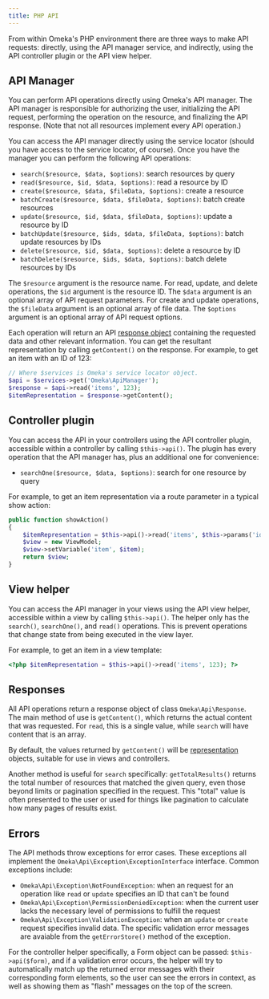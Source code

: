 ```yaml
---
title: PHP API
---
```


From within Omeka's PHP environment there are three ways to make API requests: directly,
using the API manager service, and indirectly, using the API controller plugin or
the API view helper.

## API Manager

You can perform API operations directly using Omeka's API manager. The API manager
is responsible for authorizing the user, initializing the API request, performing
the operation on the resource, and finalizing the API response. (Note that not all
resources implement every API operation.)

You can access the API manager directly using the service locator (should you have
access to the service locator, of course). Once you have the manager you can perform
the following API operations:

- `search($resource, $data, $options)`: search resources by query
- `read($resource, $id, $data, $options)`: read a resource by ID
- `create($resource, $data, $fileData, $options)`: create a resource
- `batchCreate($resource, $data, $fileData, $options)`: batch create resources
- `update($resource, $id, $data, $fileData, $options)`: update a resource by ID
- `batchUpdate($resource, $ids, $data, $fileData, $options)`: batch update resources by IDs
- `delete($resource, $id, $data, $options)`: delete a resource by ID
- `batchDelete($resource, $ids, $data, $options)`: batch delete resources by IDs

The `$resource` argument is the resource name. For read, update, and delete operations,
the `$id` argument is the resource ID. The `$data` argument is an optional array
of API request parameters. For create and update operations, the `$fileData` argument
is an optional array of file data. The `$options` argument is an optional array
of API request options.

Each operation will return an API [response object](#responses) containing the
requested data and other relevant information. You can get the resultant
representation by calling `getContent()` on the response. For example, to get an
item with an ID of 123:

```php
// Where $services is Omeka's service locator object.
$api = $services->get('Omeka\ApiManager');
$response = $api->read('items', 123);
$itemRepresentation = $response->getContent();
```

## Controller plugin

You can access the API in your controllers using the API controller plugin,
accessible within a controller by calling `$this->api()`. The plugin
has every operation that the API manager has, plus an additional one
for convenience:

- `searchOne($resource, $data, $options)`: search for one resource by query

For example, to get an item representation via a route parameter in a typical show
action:

```php
public function showAction()
{
    $itemRepresentation = $this->api()->read('items', $this->params('id'))->getContent();
    $view = new ViewModel;
    $view->setVariable('item', $item);
    return $view;
}
```

## View helper

You can access the API manager in your views using the API view helper,
accessible within a view by calling `$this->api()`. The helper only has the
`search()`, `searchOne()`, and `read()` operations. This is prevent operations
that change state from being executed in the view layer.

For example, to get an item in a view template:

```php
<?php $itemRepresentation = $this->api()->read('items', 123); ?>
```

## Responses

All API operations return a response object of class `Omeka\Api\Response`. The
main method of use is `getContent()`, which returns the actual content that
was requested. For `read`, this is a single value, while `search` will have content
that is an array.

By default, the values returned by `getContent()` will be
[representation](representations.md) objects, suitable for use in views
and controllers.

Another method is useful for `search` specifically: `getTotalResults()` returns
the total number of resources that matched the given query, even those beyond
limits or pagination specified in the request. This "total" value is often
presented to the user or used for things like pagination to calculate how many
pages of results exist.

## Errors

The API methods throw exceptions for error cases. These exceptions all implement
the `Omeka\Api\Exception\ExceptionInterface` interface. Common exceptions
include:

- `Omeka\Api\Exception\NotFoundException`: when an request for an operation
  like `read` or `update` specifies an ID that can't be found
- `Omeka\Api\Exception\PermissionDeniedException`: when the current user lacks
  the necessary level of permissions to fulfill the request
- `Omeka\Api\Exception\ValidationException`: when an `update` or `create`
  request specifies invalid data. The specific validation error messages are
  avaiable from the `getErrorStore()` method of the exception.

For the controller helper specifically, a Form object can be passed:
`$this->api($form)`, and if a validation error occurs, the helper will try to
automatically match up the returned error messages with their corresponding
form elements, so the user can see the errors in context, as well as showing
them as "flash" messages on the top of the screen.
